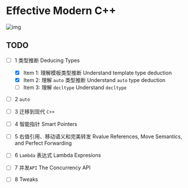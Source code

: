 # Effective Modern C++

![img](https://img3.doubanio.com/view/subject/l/public/s27951196.jpg)

## TODO

- [ ] 1 类型推断 Deducing Types
  - [x] Item 1: 理解模板类型推断 Understand template type deduction
  - [x] Item 2: 理解 `auto` 类型推断 Understand `auto` type deduction
  - [ ] Item 3: 理解 `decltype` Understand `decltype` 
- [ ] 2 `auto`
- [ ] 3 迁移到现代 `C++`
- [ ] 4 智能指针 Smart Pointers
- [ ] 5 右值引用、移动语义和完美转发 Rvalue References, Move Semantics, and Perfect Forwarding
- [ ] 6 `Lambda` 表达式 Lambda Expresions
- [ ] 7 并发`API` The Concurrency API
- [ ] 8 Tweaks

